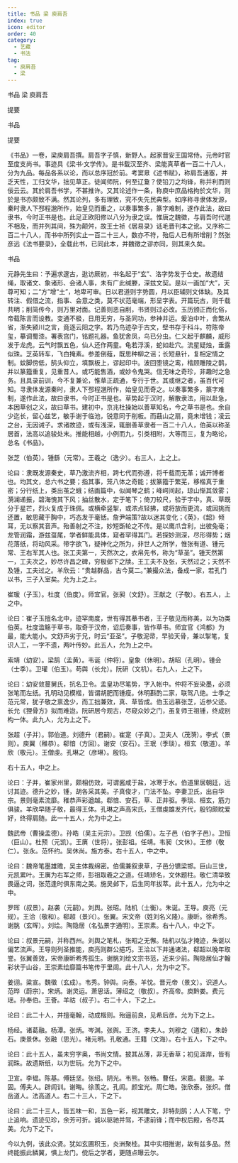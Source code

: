 ```yaml
---
title: 书品 梁 庾肩吾
index: true
icon: editor
order: 40
category:
  - 艺藏
  - 书法
tag:
  - 庾肩吾
  - 梁
---
```


书品 梁 庾肩吾  

提要  

书品  

提要  

《书品》一卷，梁庾肩吾撰。肩吾字子慎，新野人。起家晋安王国常侍。元帝时官至度支尚书。事迹具《梁书·文学传》。是书载汉至齐、梁能真草者一百二十八人，分为九品。每品各系以论，而以总序冠於前。考窦臮《述书赋》，称肩吾通塞，并乏天性，工归文华，拙见草正。徒闻师阮，何至辽敻？使铅刀之均锋，称并利而则佞云云。其於肩吾书学，不甚推许。又其论述作一条，称庾中庶品格拘於文华，则於是书亦颇致不满。然其论列，多有理致，究不失先民典型。如序称寻隶体发源，秦时隶人下邳程邈所作，始皇见而重之，以奏事繁多，篆字难制，遂作此法，故曰隶书，今时正书是也。此足正欧阳修以八分为隶之误。惟唐之魏徵，与肩吾时代邈不相及，而并列其间，殊为颠舛，故王士祯《居易录》诋毛晋刊本之讹。又序称二百二十八人，而书中所列实止一百二十三人，数亦不符，殆后人已有所增削？然张彦远《法书要录》，全载此书，已同此本，并魏徵之谬亦同，则其来久矣。  

书品  

元静先生曰：予遍求邃古，逖访厥初，书名起于“玄”、洛字势发于仓史。故遗结绳，取诸文、象诸形、会诸人事，未有广此缄滕，深兹文契。是以一画加“大”，天尊可知；二“方”增“土”，地卑可审。日以君道则字势圆，月以臣辅则文体缺。及其转注、假借之流，指事、会意之类，莫不状范毫端，形呈字表。开篇玩古，则千载共明；削简传今，则万里对面。记善则恶自削，书贤则过必改。玉历颁正而化俗，帝载陈言而设教。变通不极，日用无穷，与圣同功，参神并运。爰泊中叶，舍繁从省，渐失颍川之言，竟逐云阳之字。若乃鸟迹孕于古文，壁书存于科斗。符陈帝玺，摹调蜀漆。署表宫门，铭题礼器。鱼犹舍凤，鸟已分虫。仁义起于麒麟，威形发于龙虎。云气时飘五色，仙人还作两童。龟若浮溪，蛇如赴穴。流星疑烛，垂露似珠。芝英转车，飞白掩素。参差倒薤，既思种柳之谣；长短悬针，复相定情之制。蚊脚傍低，鹄头仰立，填飘板上，谬起印中。波回堕镜之鸾，楷顾雕陵之鹊，并以篆籀重复，见重昔人。或巧能售酒，或妙令鬼哭。信无味之奇珍，非趣时之急务。且具录前训，今不复兼论，惟草正疏通，专行于世。其或继之者，虽百代可知。寻隶体发源秦时，隶人下邳程邈所作，始皇见而奇之。以奏事繁多，篆字难制，遂作此法，故曰隶书，今时正书是也。草势起于汉时，解散隶法，用以赴急，本因草创之义，故曰草书。建初中，京兆杜操始以善草知名，今之草书是也。余自少迄长，留心兹艺，敏手谢于临池，锐意同于削板。而蕺山之扇，竟未增钱；凌云之台，无因诫子。求诸故迹，或有浅深，辄删善草隶者一百二十八人，伯英以称圣居首，法高以追骏处末。推能相越，小例而九，引类相附，大等而三，复为略论，总名《书品》。  

张芝（伯英）。锺繇（元常）。王羲之（逸少）。右三人，上之上。  

论曰：隶既发源秦史，草乃激流齐相，跨七代而弥遵，将千载而无革；诚开博者也。均其文，总六书之要；指其事，笼八体之奇能；拔篆籀于繁芜，移楷真于重密；分行纸上，类出茧之蛾；结画篇中，似闻琴之鹤；峰崿间起，琼山惭其敛雾；漪澜递振，碧海愧其下风；抽丝散水，定于笔下；倚刀较尺，验于字中。真、草既分于星芒，烈火复成于珠佩。或横牵竖掣，或浓点轻拂，或将放而更流，或因挑而还置，敏思藏于胸中，巧态发于毫铦。詹尹端策?故以迷其变化；《英》，《韶》倾耳，无以察其音声。殆善射之不注，妙短斲轮之不传。是以鹰爪含利，出彼兔毫；龙管润霜，游兹虿尾，学者鲜能具体，窥者罕得其门。若探妙测深，尽形得势；烟花落纸，将动风采。带字欲飞，疑神化之所为，非世人之所学，惟张有道、锺元常、王右军其人也。张工夫第一，天然次之，衣帛先书，称为“草圣”。锺天然第一，工夫次之，妙尽许昌之碑，穷极邺下之牍。王工夫不及张，天然过之；天然不及锺，工夫过之。羊欣云：“贵越群品，古今莫二。”兼撮众法，备成一家，若孔门以书，三子入室矣。允为上之上。  

崔瑗（子玉）。杜度（伯度）。师宜官。张昶（文舒）。王献之（子敬）。右五人，上之中。  

论曰：崔子玉擅名北中，迹罕南度，世有得其摹书者，王子敬见而称美，以为功类伯英。杜度滥觞于草书，取奇于汉帝，诏后奏事，皆作草书。师宜官《鸿都》为最，能大能小。文舒声劣于兄，时云“亚圣”。子敬泥帚，早验天骨，兼以掣笔，复识人工，一字不遗，两叶传妙。此五人，允为上之中。  

索靖（幼安）。梁鹄（孟黄）。韦诞（仲将）。皇象（休明）。胡昭（孔明）。锺会（士季）。卫瓘（伯玉）。苟舆（长允）。阮研（文机）。右九人，上之下。  

论曰：幼安敛蔓舅氏，抗名卫令。孟皇功尽笔势，字入帐中。仲将不妄染墨，必须张笔而左纸。孔明动见模楷，皆谓胡肥而锺瘦。休明斟酌二家，联驾八绝。士季之范元常，犹子敬之禀逸少，而工拙兼效，真、草皆成。伯玉远慕张芝，近参父迹。长允《狸骨方》拟而难迨。阮研居今观古，尽窥众妙之门，虽复师王祖锺，终成别构一体。此九人，允为上之下。  

张超（子并）。郭伯道。刘德升（君嗣）。崔寔（子真）。卫夫人（茂漪）。李式（景则）。庾翼（稚恭）。郗愔（方回）。谢安（安石）。王珉（季琰）。桓玄（敬道）。羊欣（敬元）。王僧虔。孔琳之（彦琳）。殷钧。  

右十五人，中之上。  

论曰：子并，崔家州里，颇相仿效，可谓酱咸于盐，冰寒于水。伯道里居朝廷，远讨其迹。德升之妙，锺，胡各采其美。子真俊才，门法不坠。李妻卫氏，出自华宗。景则毫素流靡。稚恭声彩遒越。郗愔、安石，草、正并驱。季琰、桓玄，筋力俱骏。羊欣早随子敬，最得王体。孔琳之声高宋氏，王僧虔雄发齐代，殷钧颇眈爱好，终得肩随。此一十五人，允为中之上。  

魏武帝（曹操孟德）。孙皓（吴主元宗）。卫觊（伯儒）。左子邑（伯字子邑）。卫恒（巨山）。杜预（元凯）。王廙（世将）。张彭祖。任靖。韦昶（文休）。王修（敬仁）。张永。范怀约。吴休尚。施方泰。右十五人，中之中。  

论曰：魏帝笔墨雄赡，吴主体裁绵密。伯儒兼叙隶草，子邑分镳梁邯。巨山三世，元凯累叶。王廙为右军之师，彭祖取羲之之道。任靖矫名，文休题柱。敬仁清举致畏逼之词，张范逢时俱东南之美。施吴邺下，后生同年拔萃。此十五人，允为中之中。  

罗晖（叔景）。赵袭（元嗣）。刘舆。张昭。陆机（士衡）。朱诞。王导。庾亮（元规）。王洽（敬和）。郗超（景兴）。张翼。宋文帝（姓刘名义隆）。康昕。徐希秀。谢朓（玄晖）。刘绘。陶隐居（名弘景字通明）。王崇素。右十八人，中之下。  

论曰：叔景元嗣，并称西州。刘舆之笔札，张昭之无懈。陆机以弘才掩迹，朱诞以偏艺流声。王导则列圣推能，庾亮则群公挹巧。王洽以下并通诸法，郗超以晚年取誉。张翼善效，宋帝康昕希秀孤生。谢朓刘绘文宗书范，近来少前。陶隐居仙才翰彩状于山谷，王崇素绘靡篇书笔传于里闾。此十八人，允为中之下。  

姜诩。粱宣。魏徵（玄成）。韦秀。钟舆。向泰。羊忱。晋元帝（景文）。识道人。范晔（蔚宗）。宋炳。谢灵运。萧思话。薄绍之（敬叔）。齐高帝。庾黔娄。费元瑶。孙奉伯。王薈。羊祜（叔子）。右二十人，下之上。  

论曰：此二十人，并擅毫翰，动成楷则。殆逼前良，见希后彦。允为下之上。  

杨经。诸葛融。杨潭。张炳。岑渊。张舆。王济。李夫人。刘穆之（道和）。朱龄石。庚景休。张融（思光）。褚元明。孔敬通。王籍（文海）。右十五人，下之中。  

论曰：此十五人，虽未穷字奥，书尚文情。披其丛薄，非无香草；初见涯岸，皆有润珠。故遗斯纸，以为世玩。允为下之中。  

卫宣。李韫。陈基。傅廷坚。张绍。阴光。韦熊。张畅。曹任。宋嘉。裴邈。羊固。傅夫人。辟闾训。谢晦。徐羡之。孔闾。颜宝光。周仁皓。张欣泰。张炽。僧岳道人。法高道人。右二十三人，下之下。  

论曰：此二十三人，皆五味一和，五色一彩，视其雕文，非特刻鹄；人人下笔，宁止追响。遗迹见珍，余芳可折。诚以驱驰并驾，不逮前锋；而中权后殿，各尽其美。允为下之下。  

今以九例，该此众贤。犹如玄圃积玉，炎洲聚桂。其中实相推谢，故有兹多品。然终能振此鳞翼，惧上龙门。傥后之学者，更随点曝云尔。  
